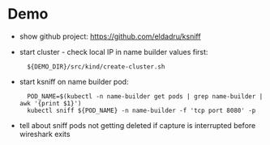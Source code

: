 # Demo

- show github project: https://github.com/eldadru/ksniff

- start cluster - check local IP in name builder values first:

        ${DEMO_DIR}/src/kind/create-cluster.sh

- start ksniff on name builder pod:

        POD_NAME=$(kubectl -n name-builder get pods | grep name-builder | awk '{print $1}')
        kubectl sniff ${POD_NAME} -n name-builder -f 'tcp port 8080' -p

- tell about sniff pods not getting deleted if capture is interrupted before wireshark exits
